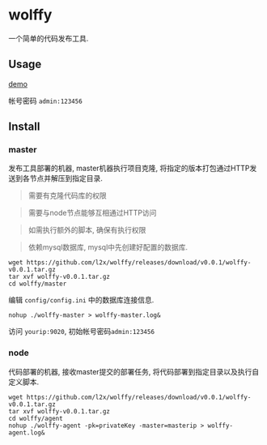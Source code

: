 wolffy
============
一个简单的代码发布工具.

## Usage

[demo]()

帐号密码 `admin:123456`


## Install

### master

发布工具部署的机器, master机器执行项目克隆, 将指定的版本打包通过HTTP发送到各节点并解压到指定目录.

> 需要有克隆代码库的权限

> 需要与node节点能够互相通过HTTP访问

> 如需执行额外的脚本, 确保有执行权限

> 依赖mysql数据库, mysql中先创建好配置的数据库.


```
wget https://github.com/l2x/wolffy/releases/download/v0.0.1/wolffy-v0.0.1.tar.gz 
tar xvf wolffy-v0.0.1.tar.gz
cd wolffy/master
```

编辑 `config/config.ini` 中的数据库连接信息.

```
nohup ./wolffy-master > wolffy-master.log&
```

访问 `yourip:9020`, 初始帐号密码`admin:123456`

### node

代码部署的机器, 接收master提交的部署任务, 将代码部署到指定目录以及执行自定义脚本.

```
wget https://github.com/l2x/wolffy/releases/download/v0.0.1/wolffy-v0.0.1.tar.gz 
tar xvf wolffy-v0.0.1.tar.gz
cd wolffy/agent
nohup ./wolffy-agent -pk=privateKey -master=masterip > wolffy-agent.log&
```

